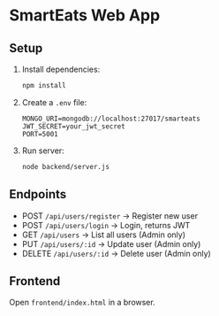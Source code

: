# SmartEats Web App

## Setup

1. Install dependencies:
   ```bash
   npm install
   ```
2. Create a `.env` file:
   ```env
   MONGO_URI=mongodb://localhost:27017/smarteats
   JWT_SECRET=your_jwt_secret
   PORT=5001
   ```
3. Run server:
   ```bash
   node backend/server.js
   ```

## Endpoints

- POST `/api/users/register` → Register new user
- POST `/api/users/login` → Login, returns JWT
- GET `/api/users` → List all users (Admin only)
- PUT `/api/users/:id` → Update user (Admin only)
- DELETE `/api/users/:id` → Delete user (Admin only)

## Frontend

Open `frontend/index.html` in a browser.
